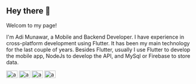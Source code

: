 
<h2 >Hey there 👋</h2>
<p>Welcom to my page!</p>
<p>I'm Adi Munawar, a Mobile and Backend Developer. I have experience in cross-platform development using Flutter. 
It has been my main technology for the last couple of years. Besides Flutter,  usually I use Flutter to develop the mobile app, NodeJs to develop the API, and MySql or Firebase to store data.</p>
<p align="left">
<a href="https://twitter.com/adie_munawar" target="blank"><img align="center" src="https://raw.githubusercontent.com/rahuldkjain/github-profile-readme-generator/master/src/images/icons/Social/twitter.svg" alt="adie_munawar" height="20" width="30" /></a>
<a href="https://linkedin.com/in/adi-munawar" target="blank"><img align="center" src="https://raw.githubusercontent.com/rahuldkjain/github-profile-readme-generator/master/src/images/icons/Social/linked-in-alt.svg" alt="adi-munawar" height="20" width="30" /></a>
<a href="https://instagram.com/adimunawarkamil" target="blank"><img align="center" src="https://raw.githubusercontent.com/rahuldkjain/github-profile-readme-generator/master/src/images/icons/Social/instagram.svg" alt="adimunawarkamil" height="20" width="30" /></a>
<a href="https://www.youtube.com/channel/UCVbDUBzuWB7Q4CqlvI1xLiA" target="blank"><img align="center" src="https://raw.githubusercontent.com/rahuldkjain/github-profile-readme-generator/master/src/images/icons/Social/youtube.svg" alt="adi munawar kamil" height="20" width="30" /></a>
  </p>

